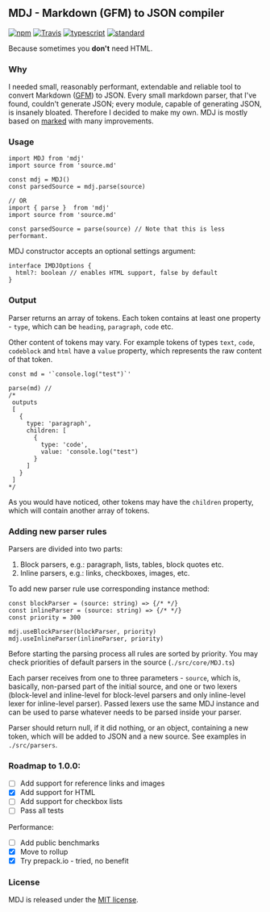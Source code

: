 ## MDJ - Markdown (GFM) to JSON compiler
[![npm](https://img.shields.io/npm/v/mdj.svg)](https://www.npmjs.com/package/mdj) [![Travis](https://img.shields.io/travis/dmitry-korolev/mdj.svg)](https://travis-ci.org/dmitry-korolev/mdj/) [![typescript](https://img.shields.io/badge/written_in-typescript-blue.svg)](https://www.typescriptlang.org/) [![standard](https://img.shields.io/badge/code_style-standard-yellow.svg)](https://standardjs.com/)

Because sometimes you **don't** need HTML.

### Why
I needed small, reasonably performant, extendable and reliable tool to convert Markdown ([GFM](https://guides.github.com/features/mastering-markdown/)) to JSON. Every small markdown parser, that I've found, couldn't generate JSON; every module, capable of generating JSON, is insanely bloated. Therefore I decided to make my own. MDJ is mostly based on [marked](https://github.com/chjj/marked/) with many improvements.

### Usage
```
import MDJ from 'mdj'
import source from 'source.md'

const mdj = MDJ()
const parsedSource = mdj.parse(source)

// OR
import { parse }  from 'mdj'
import source from 'source.md'

const parsedSource = parse(source) // Note that this is less performant.
```

MDJ constructor accepts an optional settings argument:
```
interface IMDJOptions {
  html?: boolean // enables HTML support, false by default
}
```

### Output
Parser returns an array of tokens. Each token contains at least one property - `type`, which can be `heading`, `paragraph`, `code` etc.

Other content of tokens may vary. For example tokens of types `text`, `code`, `codeblock` and `html` have a `value` property, which represents the raw content of that token.

```
const md = '`console.log("test")`'

parse(md) //
/*
 outputs
 [
   {
     type: 'paragraph',
     children: [
       {
         type: 'code',
         value: 'console.log("test")
       }
     ]
   }
 ]
*/
```

As you would have noticed, other tokens may have the `children` property, which will contain another array of tokens.

### Adding new parser rules
Parsers are divided into two parts:
1. Block parsers, e.g.: paragraph, lists, tables, block quotes etc.
2. Inline parsers, e.g.: links, checkboxes, images, etc.

To add new parser rule use corresponding instance method:

```
const blockParser = (source: string) => {/* */}
const inlineParser = (source: string) => {/* */}
const priority = 300

mdj.useBlockParser(blockParser, priority)
mdj.useInlineParser(inlineParser, priority)
```

Before starting the parsing process all rules are sorted by priority. You may check priorities of default parsers in the source (`./src/core/MDJ.ts`)

Each parser receives from one to three parameters - `source`, which is, basically, non-parsed part of the initial source, and one or two lexers (block-level and inline-level for block-level parsers and only inline-level lexer for inline-level parser). Passed lexers use the same MDJ instance and can be used to parse whatever needs to be parsed inside your parser.

Parser should return null, if it did nothing, or an object, containing a new token, which will be added to JSON and a new source. See examples in `./src/parsers`.

### Roadmap to 1.0.0:
* [ ] Add support for reference links and images
* [x] Add support for HTML
* [ ] Add support for checkbox lists
* [ ] Pass all tests

Performance:
* [ ] Add public benchmarks
* [x] Move to rollup
* [x] Try prepack.io - tried, no benefit

### License
MDJ is released under the [MIT license](LICENSE).